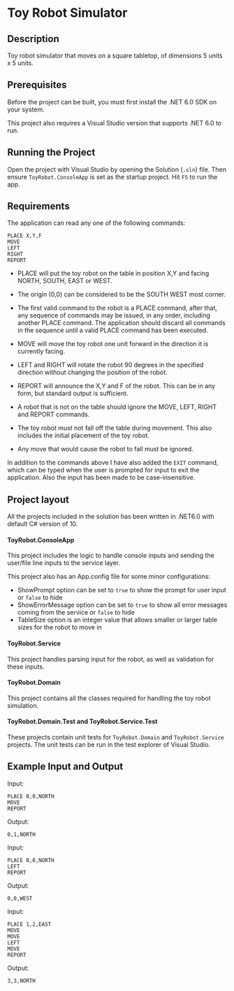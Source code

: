 # Toy Robot Simulator

## Description

Toy robot simulator that moves on a square tabletop, of dimensions 5 units x 5 units.

## Prerequisites

Before the project can be built, you must first install the .NET 6.0 SDK on your system.

This project also requires a Visual Studio version that supports .NET 6.0 to run.

## Running the Project

Open the project with Visual Studio by opening the Solution (`.sln`) file. Then ensure `ToyRobot.ConsoleApp` is set as the startup project. Hit `F5` to run the app.

## Requirements

The application can read any one of the following commands:

```
PLACE X,Y,F
MOVE
LEFT
RIGHT
REPORT
```

- PLACE will put the toy robot on the table in position X,Y and facing NORTH, SOUTH,
EAST or WEST.
- The origin (0,0) can be considered to be the SOUTH WEST most corner.
- The first valid command to the robot is a PLACE command, after that, any sequence
of commands may be issued, in any order, including another PLACE command. The
application should discard all commands in the sequence until a valid PLACE
command has been executed.
- MOVE will move the toy robot one unit forward in the direction it is currently facing.
- LEFT and RIGHT will rotate the robot 90 degrees in the specified direction without
changing the position of the robot.
- REPORT will announce the X,Y and F of the robot. This can be in any form, but
standard output is sufficient.
- A robot that is not on the table should ignore the MOVE, LEFT, RIGHT and REPORT
commands.

- The toy robot must not fall off the table during movement. This also includes the initial
placement of the toy robot.
- Any move that would cause the robot to fall must be ignored.

In addition to the commands above I have also added the `EXIT` command, which can be typed when the user is prompted for input to exit the application. Also the input has been made to be case-insensitive.
  
## Project layout

All the projects included in the solution has been written in .NET6.0 with default C# version of 10.

#### ToyRobot.ConsoleApp

This project includes the logic to handle console inputs and sending the user/file line inputs to the service layer.

This project also has an App.config file for some minor configurations:
- ShowPrompt option can be set to `true` to show the prompt for user input or `false` to hide
- ShowErrorMessage option can be set to `true` to show all error messages coming from the service or `false` to hide
- TableSize option is an integer value that allows smaller or larger table sizes for the robot to move in

#### ToyRobot.Service

This project handles parsing input for the robot, as well as validation for these inputs.

#### ToyRobot.Domain

This project contains all the classes required for handling the toy robot simulation.

#### ToyRobot.Domain.Test and ToyRobot.Service.Test

These projects contain unit tests for `ToyRobot.Domain` and `ToyRobot.Service` projects. The unit tests can be run in the test explorer of Visual Studio.

## Example Input and Output
Input:
```
PLACE 0,0,NORTH
MOVE
REPORT
```
Output: 
```
0,1,NORTH
```
Input:
```
PLACE 0,0,NORTH
LEFT
REPORT
```
Output: 
```
0,0,WEST
```
Input:
```
PLACE 1,2,EAST
MOVE
MOVE
LEFT
MOVE
REPORT
```
Output: 
```
3,3,NORTH
```
